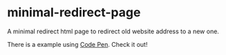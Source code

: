 # minimal-redirect-page
A minimal redirect html page to redirect old website address to a new one.


There is a example using [Code Pen](https://codepen.io/dany-eudes/pen/rNRxapE). Check it out!
